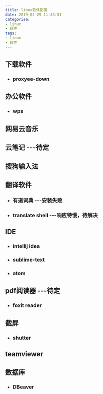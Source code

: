 ```yaml
---
title: linux软件配置
date: 2019-04-29 11:48:51
categorise:   
- linux
- 软件
tags:
- linux
- 软件
---
```

## 下载软件
* ### proxyee-down

## 办公软件
* ### wps

## 网易云音乐

## 云笔记 ---待定

## 搜狗输入法

## 翻译软件
  * ### 有道词典 ---安装失败
  * ### translate shell ---响应特慢，待解决

## IDE
  * ### intellij idea
  * ### sublime-text
  * ### atom

## pdf阅读器 ---待定
  * ### foxit reader

## 截屏
  * ### shutter

## teamviewer

## 数据库
  * ### DBeaver
